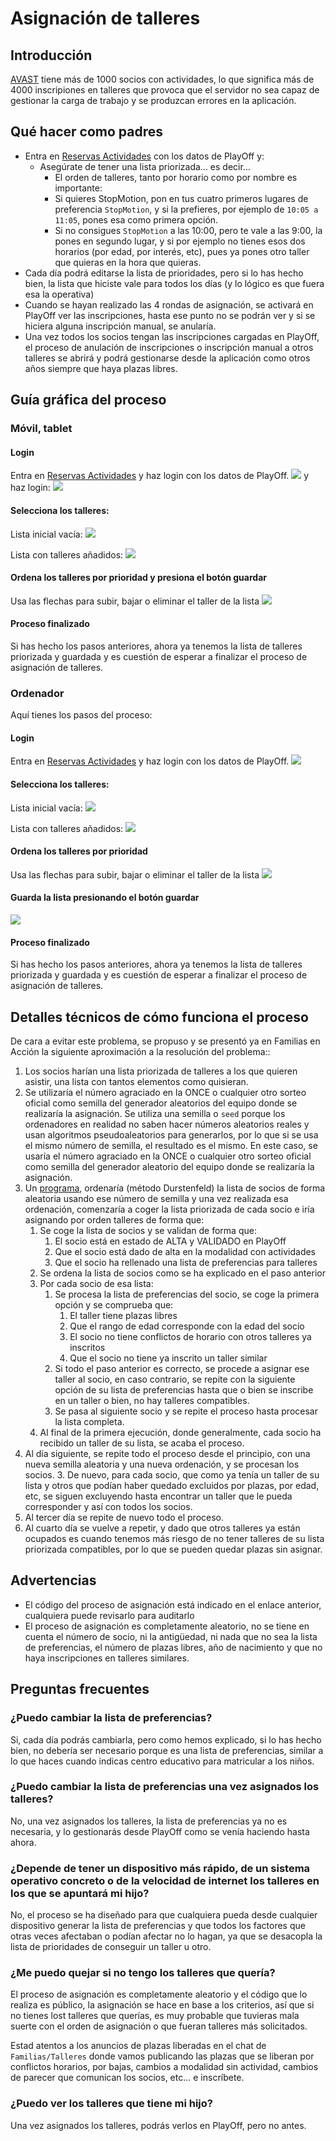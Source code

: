 # Asignación de talleres

## Introducción

[AVAST](https://www.asociacion-avast.org) tiene más de 1000 socios con actividades, lo que significa más de 4000 inscripiones en talleres que provoca que el servidor no sea capaz de gestionar la carga de trabajo y se produzcan errores en la aplicación.

## Qué hacer como padres

- Entra en [Reservas Actividades](https://admin.asociacion-avast.org/reservas) con los datos de PlayOff y:
  - Asegúrate de tener una lista priorizada... es decir...
    - El orden de talleres, tanto por horario como por nombre es importante:
    - Si quieres StopMotion, pon en tus cuatro primeros lugares de preferencia `StopMotion`, y si la prefieres, por ejemplo de `10:05 a 11:05`, pones esa como primera opción.
    - Si no consigues `StopMotion` a las 10:00, pero te vale a las 9:00, la pones en segundo lugar, y si por ejemplo no tienes esos dos horarios (por edad, por interés, etc), pues ya pones otro taller que quieras en la hora que quieras.
- Cada día podrá editarse la lista de prioridades, pero si lo has hecho bien, la lista que hiciste vale para todos los días (y lo lógico es que fuera esa la operativa)
- Cuando se hayan realizado las 4 rondas de asignación, se activará en PlayOff ver las inscripciones, hasta ese punto no se podrán ver y si se hiciera alguna inscripción manual, se anularía.
- Una vez todos los socios tengan las inscripciones cargadas en PlayOff, el proceso de anulación de inscripciones o inscripción manual a otros talleres se abrirá y podrá gestionarse desde la aplicación como otros años siempre que haya plazas libres.

## Guía gráfica del proceso

### Móvil, tablet

#### Login

Entra en [Reservas Actividades](https://admin.asociacion-avast.org/reservas) y haz login con los datos de PlayOff.
![](01-mob-playoff.jpg)
y haz login:
![](02-mob-login.jpg)

#### Selecciona los talleres:

Lista inicial vacía:
![](03-mob-listado.jpg)

Lista con talleres añadidos:
![](04-mob-anyadir.jpg)

#### Ordena los talleres por prioridad y presiona el botón guardar

Usa las flechas para subir, bajar o eliminar el taller de la lista
![](05-mob-ordenar.jpg)

#### Proceso finalizado

Si has hecho los pasos anteriores, ahora ya tenemos la lista de talleres priorizada y guardada y es cuestión de esperar a finalizar el proceso de asignación de talleres.

### Ordenador

Aquí tienes los pasos del proceso:

#### Login

Entra en [Reservas Actividades](https://admin.asociacion-avast.org/reservas) y haz login con los datos de PlayOff.
![](2025-05-23-09-53-11.png)

#### Selecciona los talleres:

Lista inicial vacía:
![](2025-05-23-09-53-37.png)

Lista con talleres añadidos:
![](2025-05-23-09-54-39.png)

#### Ordena los talleres por prioridad

Usa las flechas para subir, bajar o eliminar el taller de la lista
![](2025-05-23-09-55-32.png)

#### Guarda la lista presionando el botón guardar

![](2025-05-23-09-55-58.png)

#### Proceso finalizado

Si has hecho los pasos anteriores, ahora ya tenemos la lista de talleres priorizada y guardada y es cuestión de esperar a finalizar el proceso de asignación de talleres.

## Detalles técnicos de cómo funciona el proceso

De cara a evitar este problema, se propuso y se presentó ya en Familias en Acción la siguiente aproximación a la resolución del problema::

1. Los socios harían una lista priorizada de talleres a los que quieren asistir, una lista con tantos elementos como quisieran.
1. Se utilizaría el número agraciado en la ONCE o cualquier otro sorteo oficial como semilla del generador aleatorios del equipo donde se realizaría la asignación. Se utiliza una semilla o `seed` porque los ordenadores en realidad no saben hacer números aleatorios reales y usan algoritmos pseudoaleatorios para generarlos, por lo que si se usa el mismo número de semilla, el resultado es el mismo. En este caso, se usaría el número agraciado en la ONCE o cualquier otro sorteo oficial como semilla del generador aleatorio del equipo donde se realizaría la asignación.
1. Un [programa](https://github.com/asociacion-avast/inscripciones-assign/blob/main/asignar.py), ordenaría (método Durstenfeld) la lista de socios de forma aleatoria usando ese número de semilla y una vez realizada esa ordenación, comenzaría a coger la lista priorizada de cada socio e iría asignando por orden talleres de forma que:
   1. Se coge la lista de socios y se validan de forma que:
      1. El socio está en estado de ALTA y VALIDADO en PlayOff
      2. Que el socio está dado de alta en la modalidad con actividades
      3. Que el socio ha rellenado una lista de preferencias para talleres
   2. Se ordena la lista de socios como se ha explicado en el paso anterior
   3. Por cada socio de esa lista:
      1. Se procesa la lista de preferencias del socio, se coge la primera opción y se comprueba que:
         1. El taller tiene plazas libres
         2. Que el rango de edad corresponde con la edad del socio
         3. El socio no tiene conflictos de horario con otros talleres ya inscritos
         4. Que el socio no tiene ya inscrito un taller similar
      2. Si todo el paso anterior es correcto, se procede a asignar ese taller al socio, en caso contrario, se repite con la siguiente opción de su lista de preferencias hasta que o bien se inscribe en un taller o bien, no hay talleres compatibles.
      3. Se pasa al siguiente socio y se repite el proceso hasta procesar la lista completa.
   4. Al final de la primera ejecución, donde generalmente, cada socio ha recibido un taller de su lista, se acaba el proceso.
1. Al día siguiente, se repite todo el proceso desde el principio, con una nueva semilla aleatoria y una nueva ordenación, y se procesan los socios. 3. De nuevo, para cada socio, que como ya tenía un taller de su lista y otros que podían haber quedado excluidos por plazas, por edad, etc, se siguen excluyendo hasta encontrar un taller que le pueda corresponder y así con todos los socios.
1. Al tercer día se repite de nuevo todo el proceso.
1. Al cuarto día se vuelve a repetir, y dado que otros talleres ya están ocupados es cuando tenemos más riesgo de no tener talleres de su lista priorizada compatibles, por lo que se pueden quedar plazas sin asignar.

## Advertencias

- El código del proceso de asignación está indicado en el enlace anterior, cualquiera puede revisarlo para auditarlo
- El proceso de asignación es completamente aleatorio, no se tiene en cuenta el número de socio, ni la antigüedad, ni nada que no sea la lista de preferencias, el número de plazas libres, año de nacimiento y que no haya inscripciones en talleres similares.

## Preguntas frecuentes

### ¿Puedo cambiar la lista de preferencias?

Si, cada día podrás cambiarla, pero como hemos explicado, si lo has hecho bien, no debería ser necesario porque es una lista de preferencias, similar a lo que haces cuando indicas centro educativo para matricular a los niños.

### ¿Puedo cambiar la lista de preferencias una vez asignados los talleres?

No, una vez asignados los talleres, la lista de preferencias ya no es necesaria, y lo gestionarás desde PlayOff como se venía haciendo hasta ahora.

### ¿Depende de tener un dispositivo más rápido, de un sistema operativo concreto o de la velocidad de internet los talleres en los que se apuntará mi hijo?

No, el proceso se ha diseñado para que cualquiera pueda desde cualquier dispositivo generar la lista de preferencias y que todos los factores que otras veces afectaban o podían afectar no lo hagan, ya que se desacopla la lista de prioridades de conseguir un taller u otro.

### ¿Me puedo quejar si no tengo los talleres que quería?

El proceso de asignación es completamente aleatorio y el código que lo realiza es público, la asignación se hace en base a los criterios, así que si no tienes lost talleres que querías, es muy probable que tuvieras mala suerte con el orden de asignación o que fueran talleres más solicitados.

Estad atentos a los anuncios de plazas liberadas en el chat de `Familias/Talleres` donde vamos publicando las plazas que se liberan por conflictos horarios, por bajas, cambios a modalidad sin actividad, cambios de parecer que comunican los socios, etc... e inscríbete.

### ¿Puedo ver los talleres que tiene mi hijo?

Una vez asignados los talleres, podrás verlos en PlayOff, pero no antes.
